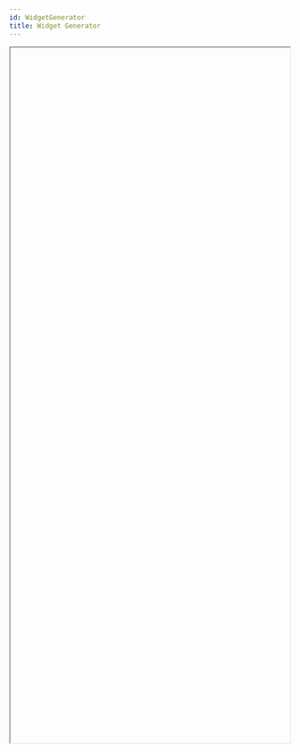```yaml
---
id: WidgetGenerator
title: Widget Generator
---
```


<style>
    .navPusher article {
      padding: 0;
      background: transparent;
      border: none;
    }
    
    .onPageNav {
      display: none;
    }
    
    .postHeader {
      display: none;
    }
    
    .docMainContainer {
      flex-grow: 1;
    }
    
    @media only screen and (min-width: 1200px) {
      .docOnPageNav {
        display: initial;
        visibility: hidden
      }
    
      .docMainContainer {
        position: relative
      }
    
      .docMainContainer .wrapper {
        width: 910px;
      }
    }
    
    @media only screen and (max-width: 1200px) {
      .separateOnPageNav .docsNavContainer {
        flex: 0 0 240px;
      }
        
      .docOnPageNav {
        display: none;
      }
    }
</style>

<iframe
  id="widget-generator-iframe"
  name="Generator"
  src=""
  width="100%"
  height="1250">
</iframe>

<script>  
  document.addEventListener('DOMContentLoaded', function() {
    var defaultWidgetUrl = "https://widget.kyber.network/widget/config/?widget_url=https://widget.kyber.network";
    var fallbackWidgetUrl = "https://dev-widget.knstats.com/widget/config/?widget_url=https://dev-widget.knstats.com&version=no";
    var domain = window.location.hostname;
    var iframe = document.getElementById("widget-generator-iframe");
    if (domain === "developer.kyber.network") {
      iframe.src = defaultWidgetUrl;
    } else {
      iframe.src = fallbackWidgetUrl;
    }
  });
</script>
